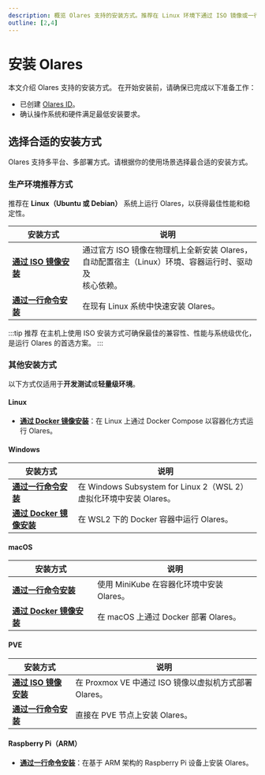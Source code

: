 ```yaml
---
description: 概览 Olares 支持的安装方式。推荐在 Linux 环境下通过 ISO 镜像或一行命令安装。其他平台（如 macOS、Windows、PVE、Raspberry Pi）适用于测试和开发。
outline: [2,4]
---
```


# 安装 Olares

本文介绍 Olares 支持的安装方式。 在开始安装前，请确保已完成以下准备工作：
- 已创建 [Olares ID](create-olares-id.md)。
- 确认操作系统和硬件满足最低安装要求。

## 选择合适的安装方式

Olares 支持多平台、多部署方式。请根据你的使用场景选择最合适的安装方式。

### 生产环境推荐方式

推荐在 **Linux（Ubuntu 或 Debian）** 系统上运行 Olares，以获得最佳性能和稳定性。

| 安装方式                                    | 说明 |
|-----------------------------------------|------|
| [**通过 ISO 镜像安装**](install-linux-iso.md) | 通过官方 ISO 镜像在物理机上全新安装 Olares，<br/>自动配置宿主（Linux）环境、容器运行时、驱动及<br/>核心依赖。 |
| [**通过一行命令安装**](install-linux-script.md) | 在现有 Linux 系统中快速安装 Olares。 |

:::tip 推荐
在主机上使用 ISO 安装方式可确保最佳的兼容性、性能与系统级优化，是运行 Olares 的首选方案。
:::

### 其他安装方式

以下方式仅适用于**开发测试**或**轻量级环境**。

#### Linux

- [**通过 Docker 镜像安装**](install-linux-docker.md)：在 Linux 上通过 Docker Compose 以容器化方式运行 Olares。

#### Windows

| 安装方式 | 说明                                                     |
|----------|--------------------------------------------------------|
| [**通过一行命令安装**](install-windows-script.md) | 在 Windows Subsystem for Linux 2（WSL 2）虚拟化环境中安装 Olares。 |
| [**通过 Docker 镜像安装**](install-windows-docker.md) | 在 WSL2 下的 Docker 容器中运行 Olares。                         |

#### macOS

| 安装方式 | 说明                            |
|----------|-------------------------------|
| [**通过一行命令安装**](install-mac-script.md) | 使用 MiniKube 在容器化环境中安装 Olares。 |
| [**通过 Docker 镜像安装**](install-mac-docker.md) | 在 macOS 上通过 Docker 部署 Olares。 |

#### PVE

| 安装方式 | 说明                                      |
|----------|-----------------------------------------|
| [**通过 ISO 镜像安装**](install-pve-iso.md) | 在 Proxmox VE 中通过 ISO 镜像以虚拟机方式部署 Olares。 |
| [**通过一行命令安装**](install-pve-script.md) | 直接在 PVE 节点上安装 Olares。  |

#### Raspberry Pi（ARM）

- [**通过一行命令安装**](install-raspberry-pi.md)：在基于 ARM 架构的 Raspberry Pi 设备上安装 Olares。

